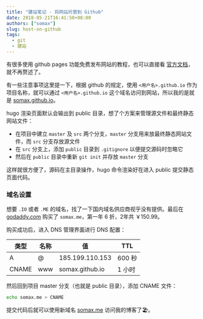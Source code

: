 ```yaml
---
title: "建站笔记 - 将网站托管到 Github"
date: 2018-05-21T16:41:58+08:00
authors: ["somax"]
slug: host-on-github
tags:
  - git
  - 建站
---
```


有很多使用 github pages 功能免费发布网站的教程，也可以直接看 [官方文档](https://pages.github.com/)，就不再赘述了。

有一些注意事项这里提一下，根据 github 的规定，使用 `<用户名>.github.io` 作为项目名称，就可以通过 `<用户名>.github.io` 这个域名访问到网站，所以我的是就是 [somax.github.io](https://somax.github.io)。

hugo 渲染页面默认会输出到 public 目录，想了个方案来管理源文件和最终静态网站文件：

- 在项目中建立 `master` 及 `src` 两个分支，`master` 分支用来放最终静态网站文件，而 `src` 分支存放源文件
- 在 `src` 分支上，添加 `public` 目录到 `.gitignore` 以便提交源码时忽略它
- 然后在 `public` 目录中重新 `git init` 并存放 `master` 分支

这样就很方便了，源码在主目录操作，hugo 命令渲染好在进入 public 提交静态页面代码。

### 域名设置

想要 `.IO` 或者 `.ME` 的域名，找了一下国内域名供应商视乎没有提供。最后在 [godaddy.com](https://godaddy.com) 购买了 `somax.me`，第一年 6 折，2年共 ￥150.99。

购买成功后，进入 DNS 管理界面进行 DNS 配置：

| 类型  | 名称 | 值              | TTL    |
| ----- | ---- | --------------- | ------ |
| A     | @    | 185.199.110.153 | 600 秒 |
| CNAME | www  | somax.github.io | 1 小时 |

然后回到项目 master 分支（也就是 public 目录），添加 CNAME 文件：
```bash
echo somax.me > CNAME
```

提交代码后就可以使用新域名 [somax.me](https://somax.me) 访问我的博客了🏖。